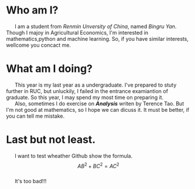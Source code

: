 # Who am I?
&nbsp; &nbsp; &nbsp; I am a student from *Renmin Unversity of China*, named *Bingru Yan*. Though I majoy in Agricultural Economics, I'm interested in mathematics,python and machine learning. So, if you have similar interests, wellcome you concact me.
# What am I doing?
&nbsp; &nbsp; &nbsp; This year is my last year as a undergraduate. I've prepared to stuty further in RUC, but unluckily, I failed in the entrance examiantion of graduate. So this year, I may spend my most time on preparing it.
<br>&nbsp; &nbsp; &nbsp; Also, sometimes I do exercise on ***Analysis*** writen by Terence Tao. But I'm not good at mathematics, so I hope we can dicuss it. It must be better, if you can tell me mistake.
# Last but not least.
&nbsp; &nbsp; &nbsp; I want to test wheather Github show the formula.
$$AB^2+BC^2=AC^2$$
<br>&nbsp; &nbsp; &nbsp; It's too bad!!!
